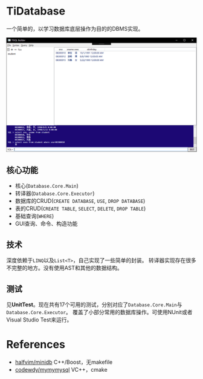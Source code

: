 # TiDatabase
一个简单的，以学习数据库底层操作为目的的DBMS实现。

![screenshot](https://raw.githubusercontent.com/Cubelrti/DatabaseManagement/master/Screenshots/screenshot.png)

## 核心功能
- 核心(`Database.Core.Main`)
- 转译器(`Database.Core.Executor`)
- 数据库的CRUD(`CREATE DATABASE`, `USE`, `DROP DATABASE`)
- 表的CRUD(`CREATE TABLE`, `SELECT`, `DELETE`, `DROP TABLE`)
- 基础查询(`WHERE`)
- GUI查询、命令、构造功能

## 技术
深度依赖于`LINQ`以及`List<T>`，自己实现了一些简单的封装。
转译器实现存在很多不完整的地方。没有使用AST和其他的数据结构。

## 测试
见**UnitTest**。现在共有17个可用的测试，分别对应了`Database.Core.Main`与`Database.Core.Executor`。
覆盖了小部分常用的数据库操作。可使用NUnit或者Visual Studio Test来运行。

# References

- [halfvim/minidb](https://github.com/halfvim/minidb) C++/Boost，无makefile
- [codewdy/mymymysql](https://github.com/codewdy/mymymysql) VC++，cmake




